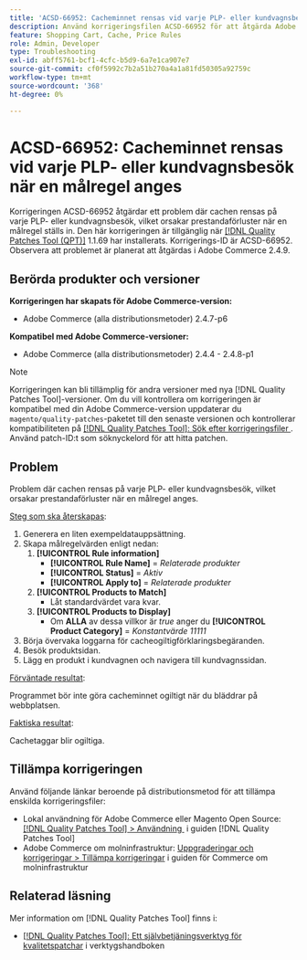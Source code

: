```yaml
---
title: 'ACSD-66952: Cacheminnet rensas vid varje PLP- eller kundvagnsbesök när en målregel anges'
description: Använd korrigeringsfilen ACSD-66952 för att åtgärda Adobe Commerce-problemet där cache rensades vid varje PLP- eller kundvagnsbesök, vilket orsakade onödig prestandaförsämring när en målregel angavs.
feature: Shopping Cart, Cache, Price Rules
role: Admin, Developer
type: Troubleshooting
exl-id: abff5761-bcf1-4cfc-b5d9-6a7e1ca907e7
source-git-commit: cf0f5992c7b2a51b270a4a1a81fd50305a92759c
workflow-type: tm+mt
source-wordcount: '368'
ht-degree: 0%

---
```


# ACSD-66952: Cacheminnet rensas vid varje PLP- eller kundvagnsbesök när en målregel anges

Korrigeringen ACSD-66952 åtgärdar ett problem där cachen rensas på varje PLP- eller kundvagnsbesök, vilket orsakar prestandaförluster när en målregel ställs in. Den här korrigeringen är tillgänglig när [[!DNL Quality Patches Tool (QPT)]](/help/tools/quality-patches-tool/quality-patches-tool-to-self-serve-quality-patches.md) 1.1.69 har installerats. Korrigerings-ID är ACSD-66952. Observera att problemet är planerat att åtgärdas i Adobe Commerce 2.4.9.

## Berörda produkter och versioner

**Korrigeringen har skapats för Adobe Commerce-version:**

* Adobe Commerce (alla distributionsmetoder) 2.4.7-p6

**Kompatibel med Adobe Commerce-versioner:**

* Adobe Commerce (alla distributionsmetoder) 2.4.4 - 2.4.8-p1

>[!NOTE]
>
>Korrigeringen kan bli tillämplig för andra versioner med nya [!DNL Quality Patches Tool]-versioner. Om du vill kontrollera om korrigeringen är kompatibel med din Adobe Commerce-version uppdaterar du `magento/quality-patches`-paketet till den senaste versionen och kontrollerar kompatibiliteten på [[!DNL Quality Patches Tool]: Sök efter korrigeringsfiler &#x200B;](https://experienceleague.adobe.com/tools/commerce-quality-patches/index.html?lang=sv-SE). Använd patch-ID:t som söknyckelord för att hitta patchen.

## Problem

Problem där cachen rensas på varje PLP- eller kundvagnsbesök, vilket orsakar prestandaförluster när en målregel anges.

<u>Steg som ska återskapas</u>:

1. Generera en liten exempeldatauppsättning.
1. Skapa målregelvärden enligt nedan:
   1. **[!UICONTROL Rule information]**
      * **[!UICONTROL Rule Name]** = *Relaterade produkter*
      * **[!UICONTROL Status]** = *Aktiv*
      * **[!UICONTROL Apply to]** = *Relaterade produkter*
   1. **[!UICONTROL Products to Match]**
      * Låt standardvärdet vara kvar.
   1. **[!UICONTROL Products to Display]**
      * Om **ALLA** av dessa villkor är *true* anger du **[!UICONTROL Product Category]** = *Konstantvärde 11111*
1. Börja övervaka loggarna för cacheogiltigförklaringsbegäranden.
1. Besök produktsidan.
1. Lägg en produkt i kundvagnen och navigera till kundvagnssidan.

<u>Förväntade resultat</u>:

Programmet bör inte göra cacheminnet ogiltigt när du bläddrar på webbplatsen.

<u>Faktiska resultat</u>:

Cachetaggar blir ogiltiga.

## Tillämpa korrigeringen

Använd följande länkar beroende på distributionsmetod för att tillämpa enskilda korrigeringsfiler:

* Lokal användning för Adobe Commerce eller Magento Open Source: [[!DNL Quality Patches Tool] > Användning &#x200B;](/help/tools/quality-patches-tool/usage.md) i guiden [!DNL Quality Patches Tool]
* Adobe Commerce om molninfrastruktur: [Uppgraderingar och korrigeringar > Tillämpa korrigeringar](https://experienceleague.adobe.com/docs/commerce-cloud-service/user-guide/develop/upgrade/apply-patches.html?lang=sv-SE) i guiden för Commerce om molninfrastruktur

## Relaterad läsning

Mer information om [!DNL Quality Patches Tool] finns i:

* [[!DNL Quality Patches Tool]: Ett självbetjäningsverktyg för kvalitetspatchar](/help/tools/quality-patches-tool/quality-patches-tool-to-self-serve-quality-patches.md) i verktygshandboken
